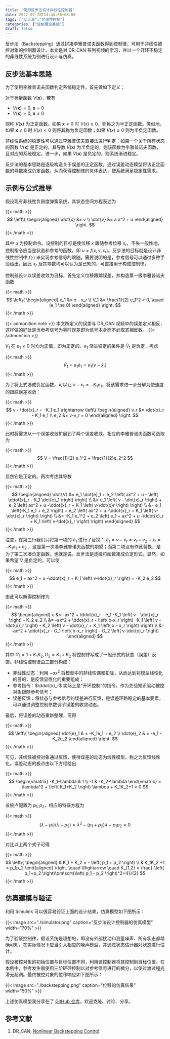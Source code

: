 ```yaml
---
title: "使用反步法设计非线性控制器"
date: 2022-07-28T14:44:56+08:00
tags: ["反步法","非线性控制"]
categories: ["控制理论基础"]
draft: false
---
```


反步法（Backstepping）通过拼凑李雅普诺夫函数得到控制律，可用于非线性被控对象的控制器设计。本文是对 DR_CAN 系列视频的学习，并以一个开环不稳定的非线性系统为例进行设计与仿真。

<!--more-->

## 反步法基本思路

为了使用李雅普诺夫函数判定系统稳定性，首先做如下定义：

对于标量函数 $V(\bm{x})$，若有

- $V(\bm{x}) = 0, \ \bm{x}=0$
- $V(\bm{x}) > 0,\ \bm{x}\ne 0$

则称 $V(\bm{x})$ 为正定函数。如果 $\bm{x}\ne 0$ 时 $V(x)\ge 0$，则称之为半正定函数。类似地，如果 $\bm{x}\ne 0$ 时 $V(x) < 0$ 则将其称为负定函数；如果 $V(x) \le 0$ 则为半负定函数。

非线性系统的稳定性可以通过李雅普诺夫直接法进行判定：如果一个关于所有状态的函数 $V(\bm{x})$ 是正定的，其导数 $\dot{V}(\bm{x})$ 为半负定的，则该函数为李雅普诺夫函数，且对应的系统稳定。进一步，如果 $\dot{V}(\bm{x})$ 是负定的，则系统渐进稳定。

反步法的基本思路是逐级构造关于误差的正定函数，通过误差动态模型将该正定函数的导数凑成负定函数，从而获得控制律的具体表达，使系统满足稳定性需求。


## 示例与公式推导

假设现有非线性负刚度弹簧系统，其状态空间方程表述为

{{< math >}}$$
\left\{
\begin{aligned}
    \dot{x} &= v \\
    \dot{v} &= a x^2 + u
\end{aligned}
\right.
$${{< /math >}}

其中 $u$ 为控制命令。设控制的目标是使位移 $x$ 跟随参考位移 $x_r$，不失一般性地，控制指令应当是状态和参考的函数，即 $u=f(x,v,x_r)$。反步法的目标就是设计非线性控制律 $f(\cdot)$ 来实现参考信号的跟随。需要说明的是，参考信号可以通过多种手段给出，因此 $x_r$ 及其导数均可以认为是已知的，可直接用于构成控制律。

控制器设计以误差收敛为目标，首先定义位移跟踪误差，并构造第一级李雅普诺夫函数

{{< math >}}$$
\left\{
\begin{aligned}
e_1 &= x - x_r \\
V_1 &= \frac{1}{2} e_1^2 > 0, \quad (e_1 \ne 0)
\end{aligned}
\right.
$${{< /math >}}

{{< admonition note >}}
本文所定义的误差与 DR_CAN 视频中的误差定义相反，这样做的好处是当参考信号为零时误差即为信号本身而不必取其相反数。
{{< /admonition >}}

$V_1$ 在 $e_1\ne 0$ 时均为正值，即为正定的。$e_1$ 渐进稳定的条件是 $\dot{V}_1$ 是负定，考虑

{{< math >}}$$
\dot{V}_1 = e_1 \dot{e}_1 = e_1 \left( v - \dot{x}_r \right)
$${{< /math >}}

为了将上式凑成负定函数，可以让 $v-\dot{x}_r = -K_1 e_1$，将该需求进一步分解为使速度的跟踪误差收敛：

{{< math >}}$$
v - \dot{x}_r = -K_1 e_1 \rightarrow
\left\{
\begin{aligned}
    v_r &= \dot{x}_r - K_1 e_1 \\
    e_2 &= v-v_r = 0
\end{aligned}
\right.
$${{< /math >}}

此时将需求从一个误差收敛扩展到了两个误差收敛，相应的李雅普诺夫函数可选取为

{{< math >}}$$
V = \frac{1}{2} e_1^2 + \frac{1}{2}e_2^2
$${{< /math >}}

显然它是正定的。再次考虑其导数

{{< math >}}$$
\begin{aligned}
    \dot{V} &= e_1 \dot{e}_1 + e_2 \left( ax^2 + u - \left( \ddot{x}_r - K_1 \dot{e}_1 \right) \right) \\
    &= e_1 \left( v - \dot{x}_r \right) + e_2 \left( ax^2 + u -\ddot{x}_r + K_1 \left( v-\dot{x}r \right) \right) \\
    &= e_1 \left(-K_1 e_1 + e_2 \right) + e_2 \left( ax^2 + u -\ddot{x}_r + K_1 \left( v-\dot{x}_r \right) \right) \\
    &= -K_1 e_1^2 + e_2 \left( e_1 + ax^2 + u -\ddot{x}_r + K_1 \left( v-\dot{x}_r \right) \right)
\end{aligned}
$${{< /math >}}


注意，在第三行我们只将第一项的 $\dot{e}_1$ 进行了替换： $\dot{e}_1 = v-\dot{x}_r = v_r + e_2 - \dot{x}_r = -K_1e_1 + e_2$ ，这是第一次凑李雅普诺夫函数的期望；而第二项没有作此替换，是为了第二次凑负定函数。也就是说，反步法是逐级将函数凑成负定形式。显然，如果希望 $\dot{V}$ 是负定的，可以使

{{< math >}}$$
e_1 + ax^2 + u -\ddot{x}_r + K_1 \left( v-\dot{x}_r \right) = -K_2 e_2
$${{< /math >}}

由此可以解得控制律为

{{< math >}}$$
\begin{aligned}
    u &= -ax^2 + \ddot{x}_r - e_1 -K_1 \left( v - \dot{x}_r \right) - K_2 e_2 \\
    &= -ax^2 + \ddot{x}_r - \left( x-x_r \right) -K_1 \left( v - \dot{x}_r \right) - K_2 \left( v - \dot{x}_r + K_1 \left( x - x_r \right) \right) \\
    &= -ax^2 + \ddot{x}_r - G_1 \left( x-x_r \right) - G_2 \left( v-\dot{x}_r \right)
\end{aligned}
$${{< /math >}}

其中 $G_1 = 1 + K_1K_2,\, G_2 = K_1 + K_2$ 将控制律写成了一般形式的状态（误差）反馈。非线性控制律由三部分构成：

- 非线性动态：利用 $-ax^2$ 将模型中的非线性偶和扣除，从而达到将模型线性化的目的，是反馈显性化的重要组成；
- 参考指令：$\ddot{x}_r$ 实际上是“开环控制”的指令，作为先验知识驱动被控对象跟随参考信号；
- 误差反馈：将状态与参考信号的误差进行反馈，是误差环路稳定的基本要素，可以通过调整控制参数调节误差的收敛动态。


最后，将误差的动态重新整理，可得

{{< math >}}$$
\left\{
\begin{aligned}
    \dot{e}_1 & = -K_1e_1 + e_2 \\
    \dot{e}_2 & = -e_1 - K_2e_2
\end{aligned}
\right.
$${{< /math >}}

可见，非线性被控对象通过反馈，使得误差的动态为线性模型，称之为反馈线性化。误差动态的极点由以下方程给出

{{< math >}}$$
\begin{vmatrix} -K_1-\lambda & 1 \\ -1 & -K_2-\lambda \end{vmatrix} = \lambda^2 + \left( K_1+K_2 \right) \lambda + K_1K_2+1 = 0
$${{< /math >}}

设极点配置为 $p_1,\,p_2$，相应的特征方程为

{{< math >}}$$
\left( \lambda - p_1 \right) \left( \lambda - p_2 \right) = \lambda^2 - \left( p_1 + p_2 \right) \lambda + p_1 p_2 = 0
$${{< /math >}}


对比以上两个式子可得

{{< math >}}$$
\left\{
\begin{aligned}
    & K_1 + K_2 = - \left( p_1 + p_2 \right) \\
    & K_1K_2 +1 = p_1p_2
\end{aligned}
\right.
\quad \Rightarrow \quad
K_{1,2} = \frac{-\left( p_1+p_2 \right)\pm\sqrt{\left( p_1 - p_2 \right)^2+4}}{2}
$${{< /math >}}

## 仿真建模与验证

利用 Simulink 可以很容易验证上面的设计结果，仿真模型如下图所示：

{{< image src="./simulator.png" caption="反步法设计控制器的仿真模型" width="70%" >}}

为了验证控制律，假设系统是理想的，即没有外部扰动和测量噪声、所有状态都精确可知。在实际情况下应当引入相应的噪声模型，并通过状态估计器对状态进行估计。

假设被控对象的初始位置与目标位置不同，利用该控制器将其控制到目标位置。在本例中，参考发生器使用三阶砰砰控制以对参考信号进行的微分，以使过渡过程光滑无超调。最终被控对象的位移响应如下图所示：

{{< image src="./backstepping.png" caption="位移的仿真结果" width="50%" >}}

上述仿真模型我分享在了 [GitHub 仓库](https://github.com/iChunyu/LearnCtrlSys/tree/main/Backstepping)，欢迎克隆、讨论、分享。

## 参考文献

1. DR_CAN, [Nonlinear Backstepping Control](https://www.bilibili.com/video/BV1BW411M7v4).
